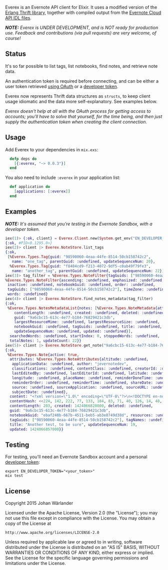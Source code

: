 Everex is an Evernote API client for Elixir. It uses a modified version of the
[Erlang Thrift library](https://github.com/apache/thrift/tree/master/lib/erl),
together with compiled output from the
[Evernote Cloud API IDL files](https://github.com/evernote/evernote-thrift).

_**NOTE:** Everex is UNDER DEVELOPMENT, and is NOT ready for production use.
Feedback and contributions (via pull requests) are very welcome, of course!_

Status
------

It's so far possible to list tags, list notebooks, find notes, and retrieve
note data.

An authentication token is required before connecting, and can be either a
user token retrieved
[using OAuth](https://dev.evernote.com/doc/articles/authentication.php)
or a [developer token](https://sandbox.evernote.com/api/DeveloperToken.action).

Everex now represents Thrift data structures as `structs`, to keep client usage
idiomatic and the data more self-explanatory. See examples below.

_Everex doesn't help at all with the OAuth process for getting access to
accounts; you'll have to solve that yourself, for the time being, and then
just supply the authentication token when creating the client connection._

Usage
-----

Add Everex to your dependencies in `mix.exs`:

```elixir
  defp deps do
    [{:everex, "~> 0.0.3"}]
  end
```

You also need to include `:everex` in your application list:

```elixir
  def application do
    [applications: [:everex]]
  end

```

Examples
--------

_**NOTE:** It's assumed that you're testing in the Evernote Sandbox, with a
developer token._

```elixir
iex(1)> {:ok, client} = Everex.Client.new(System.get_env("EN_DEVELOPER_TOKEN"), sandbox: true)
{:ok, #PID<0.1295.0>}
iex(2)> client |> Everex.NoteStore.list_tags
{:ok,
 [%Everex.Types.Tag{guid: "98590060-4eaa-44fe-8514-50cb158742c2",
   name: "one_tag", parentGuid: :undefined, updateSequenceNum: 20},
  %Everex.Types.Tag{guid: "f8484cd9-f213-4072-9df5-c0ab49f79fe3",
   name: "another_tag", parentGuid: :undefined, updateSequenceNum: 22}]}
iex(3)> tag_filter = %Everex.Types.NoteFilter{tagGuids: ["98590060-4eaa-44fe-8514-50cb158742c2"]}
%Everex.Types.NoteFilter{ascending: :undefined, emphasized: :undefined,
 inactive: :undefined, notebookGuid: :undefined, order: :undefined,
 tagGuids: ["98590060-4eaa-44fe-8514-50cb158742c2"], timeZone: :undefined,
 words: :undefined}
iex(4)> client |> Everex.NoteStore.find_notes_metadata(tag_filter)
{:ok,
 %Everex.Types.NotesMetadataList{notes: [%Everex.Types.NoteMetadata{attributes: :undefined,
    contentLength: :undefined, created: :undefined, deleted: :undefined,
    guid: "9a6cbc15-613c-4e77-b184-76829421c3db",
    largestResourceMime: :undefined, largestResourceSize: :undefined,
    notebookGuid: :undefined, tagGuids: :undefined, title: :undefined,
    updateSequenceNum: :undefined, updated: :undefined}],
  searchedWords: :undefined, startIndex: 0, stoppedWords: :undefined,
  totalNotes: 1, updateCount: 22}}
iex(5)> client |> Everex.NoteStore.get_note("9a6cbc15-613c-4e77-b184-76829421c3db",true)
{:ok,
 %Everex.Types.Note{active: true,
  attributes: %Everex.Types.NoteAttributes{altitude: :undefined,
   applicationData: :undefined, author: "jevernotedev",
   classifications: :undefined, contentClass: :undefined, creatorId: :undefined,
   lastEditedBy: :undefined, lastEditorId: :undefined, latitude: :undefined,
   longitude: :undefined, placeName: :undefined, reminderDoneTime: :undefined,
   reminderOrder: :undefined, reminderTime: :undefined, shareDate: :undefined,
   source: :undefined, sourceApplication: :undefined, sourceURL: :undefined,
   subjectDate: :undefined},
  content: "<?xml version=\"1.0\" encoding=\"UTF-8\"?>\n<!DOCTYPE en-note SYSTEM \"http://xml.evernote.com/pub/enml2.dtd\">\n<en-note><div>We'll tag these, too!<br clear=\"none\"/></div><div><br clear=\"none\"/></div></en-note>",
  contentHash: <<224, 142, 222, 77, 133, 184, 83, 71, 40, 126, 14, 48, 128, 249, 99, 18>>,
  contentLength: 203, created: 1424066828000, deleted: :undefined,
  guid: "9a6cbc15-613c-4e77-b184-76829421c3db",
  notebookGuid: "ebaf248b-667b-4511-beb5-ab3e8749d38d", resources: :undefined,
  tagGuids: ["98590060-4eaa-44fe-8514-50cb158742c2"], tagNames: :undefined,
  title: "Another test, to be sure", updateSequenceNum: 19,
  updated: 1424066857000}}
```

Testing
-------

For testing, you'll need an Evernote Sandbox account and a personal
[developer token](https://sandbox.evernote.com/api/DeveloperToken.action):

    export EN_DEVELOPER_TOKEN="<your_token>"
    mix test

License
-------

Copyright 2015 Johan Wärlander

Licensed under the Apache License, Version 2.0 (the "License");
you may not use this file except in compliance with the License.
You may obtain a copy of the License at

    http://www.apache.org/licenses/LICENSE-2.0

Unless required by applicable law or agreed to in writing, software
distributed under the License is distributed on an "AS IS" BASIS,
WITHOUT WARRANTIES OR CONDITIONS OF ANY KIND, either express or implied.
See the License for the specific language governing permissions and
limitations under the License.
